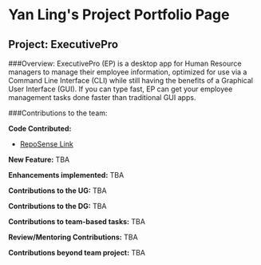 # Yan Ling's Project Portfolio Page

## Project: ExecutivePro
###Overview:
ExecutivePro (EP) is a desktop app for Human Resource managers to manage their employee information, optimized for use via a Command Line Interface (CLI) while still having the benefits of a Graphical User Interface (GUI). If you can type fast, EP can get your employee management tasks done faster than traditional GUI apps.

###Contributions to the team:

**Code Contributed:**
* [RepoSense Link](https://nus-cs2103-ay2223s2.github.io/tp-dashboard/?search=yanlings&breakdown=true&sort=groupTitle&sortWithin=title&since=2023-02-17&timeframe=commit&mergegroup=&groupSelect=groupByRepos&checkedFileTypes=docs~functional-code~test-code~other)

**New Feature:**
TBA

**Enhancements implemented:**
TBA

**Contributions to the UG:**
TBA

**Contributions to the DG:**
TBA

**Contributions to team-based tasks:**
TBA

**Review/Mentoring Contributions:**
TBA

**Contributions beyond team project:**
TBA
